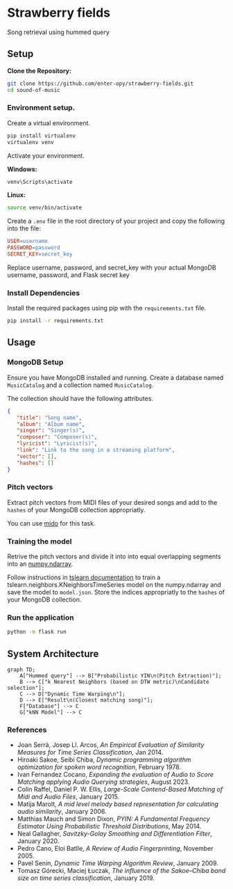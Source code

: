 # Strawberry fields
Song retrieval using hummed query

## Setup
**Clone the Repository:**
```bash
git clone https://github.com/enter-opy/strawberry-fields.git
cd sound-of-music
```
### Environment setup.
Create a virtual environment.
```bash
pip install virtualenv
virtualenv venv
```
Activate your environment.

   **Windows:**
```bash
venv\Scripts\activate
```

   **Linux:**
```bash
source venv/bin/activate
```
Create a `.env` file in the root directory of your project and copy the following into the file:

```makefile
USER=username
PASSWORD=password
SECRET_KEY=secret_key
```
Replace username, password, and secret_key with your actual MongoDB username, password, and Flask secret key

### Install Dependencies

Install the required packages using pip with the `requirements.txt` file.

```bash
pip install -r requirements.txt
```

## Usage
### MongoDB Setup

Ensure you have MongoDB installed and running. Create a database named `MusicCatalog` and a collection named `MusicCatalog`.

The collection should have the following attributes.

```json
{
   "title": "Song name",
   "album": "Album name",
   "singer": "Singer(s)",
   "composer": "Composer(s)",
   "lyricist": "Lyricist(s)",
   "link": "Link to the song in a streaming platform",
   "vector": [],
   "hashes": []
}
```

### Pitch vectors
Extract pitch vectors from MIDI files of your desired songs and add to the `hashes` of your MongoDB collection appropriatly.

You can use [mido](https://mido.readthedocs.io/en/stable/) for this task.

### Training the model

Retrive the pitch vectors and divide it into into equal overlapping segments into an [numpy.ndarray](https://numpy.org/doc/stable/reference/generated/numpy.ndarray.html).

Follow instructions in [tslearn documentation](tslearn.neighbors.KNeighborsTimeSeries) to train a tslearn.neighbors.KNeighborsTimeSeries model on the numpy.ndarray and save the model to `model.json`. Store the indices appropriatly to the `hashes` of your MongoDB collection. 

### Run the application

```bash
python -m flask run
```
## System Architecture
```mermaid
graph TD;
    A["Hummed query"] --> B["Probabilistic YIN\n(Pitch Extraction)"];
    B --> C["k Nearest Neighbors (based on DTW metric)\nCandidate selection"];
    C --> D["Dynamic Time Warping\n"];
    D --> E["Result\n(Closest matching song)"];
    F["Database"] --> C
    G["kNN Model"] --> C
```
### References

- Joan Serrà, Josep Ll. Arcos, *An Empirical Evaluation of Similarity Measures for Time Series Classification*, Jan 2014.
- Hiroaki Sakoe, Seibi Chiba, *Dynamic programming algorithm optimization for spoken word recognition*, February 1978.
- Ivan Fernandez Cocano, *Expanding the evaluation of Audio to Score Matching applying Audio Querying strategies*, August 2023.
- Colin Raffel, Daniel P. W. Ellis, *Large-Scale Contend-Based Matching of Midi and Audio Files*, January 2015.
- Matija Marolt, *A mid level melody based representation for calculating audio similarity*, January 2006.
- Matthias Mauch and Simon Dixon, *PYIN: A Fundamental Frequency Estimator Using Probabilistic Threshold Distributions*, May 2014.
- Neal Gallagher, *Savitzky-Golay Smoothing and Differentiation Filter*, January 2020.
- Pedro Cano, Eloi Batlle, *A Review of Audio Fingerprinting*, November 2005.
- Pavel Senin, *Dynamic Time Warping Algorithm Review*, January 2009.
- Tomasz Górecki, Maciej Łuczak, *The influence of the Sakoe–Chiba band size on time series classification*, January 2019.

